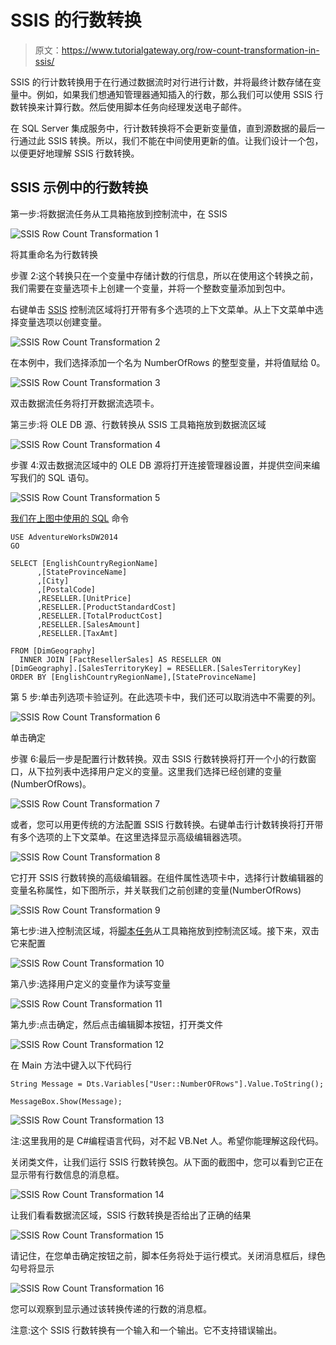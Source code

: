 # SSIS 的行数转换

> 原文：<https://www.tutorialgateway.org/row-count-transformation-in-ssis/>

SSIS 的行计数转换用于在行通过数据流时对行进行计数，并将最终计数存储在变量中。例如，如果我们想通知管理器通知插入的行数，那么我们可以使用 SSIS 行数转换来计算行数。然后使用脚本任务向经理发送电子邮件。

在 SQL Server 集成服务中，行计数转换将不会更新变量值，直到源数据的最后一行通过此 SSIS 转换。所以，我们不能在中间使用更新的值。让我们设计一个包，以便更好地理解 SSIS 行数转换。

## SSIS 示例中的行数转换

第一步:将数据流任务从工具箱拖放到控制流中，在 SSIS

![SSIS Row Count Transformation 1](img/3ab0e8f46721bed2426b22d046dbb81e.png)

将其重命名为行数转换

步骤 2:这个转换只在一个变量中存储计数的行信息，所以在使用这个转换之前，我们需要在变量选项卡上创建一个变量，并将一个整数变量添加到包中。

右键单击 [SSIS](https://www.tutorialgateway.org/ssis/) 控制流区域将打开带有多个选项的上下文菜单。从上下文菜单中选择变量选项以创建变量。

![SSIS Row Count Transformation 2](img/56710ad0daf1572daa57178c390f7e04.png)

在本例中，我们选择添加一个名为 NumberOfRows 的整型变量，并将值赋给 0。

![SSIS Row Count Transformation 3](img/b969050a0e68bbbc9b37c915ea2aa31c.png)

双击数据流任务将打开数据流选项卡。

第三步:将 OLE DB 源、行数转换从 SSIS 工具箱拖放到数据流区域

![SSIS Row Count Transformation 4](img/e8c4d9753892c44659eda4c5600911bc.png)

步骤 4:双击数据流区域中的 OLE DB 源将打开连接管理器设置，并提供空间来编写我们的 SQL 语句。

![SSIS Row Count Transformation 5](img/3ddfd600715d276c1a8250856fbb45f2.png)

[我们在上图中使用的 SQL](https://www.tutorialgateway.org/sql/) 命令

```
USE AdventureWorksDW2014
GO

SELECT [EnglishCountryRegionName]
      ,[StateProvinceName]
      ,[City]
      ,[PostalCode]
      ,RESELLER.[UnitPrice]
      ,RESELLER.[ProductStandardCost]
      ,RESELLER.[TotalProductCost]
      ,RESELLER.[SalesAmount]
      ,RESELLER.[TaxAmt]

FROM [DimGeography]
  INNER JOIN [FactResellerSales] AS RESELLER ON
[DimGeography].[SalesTerritoryKey] = RESELLER.[SalesTerritoryKey] 
ORDER BY [EnglishCountryRegionName],[StateProvinceName]
```

第 5 步:单击列选项卡验证列。在此选项卡中，我们还可以取消选中不需要的列。

![SSIS Row Count Transformation 6](img/7edaa6bbec4e24581f99199ed4eb3947.png)

单击确定

步骤 6:最后一步是配置行计数转换。双击 SSIS 行数转换将打开一个小的行数窗口，从下拉列表中选择用户定义的变量。这里我们选择已经创建的变量(NumberOfRows)。

![SSIS Row Count Transformation 7](img/00b733072b59ccf148ba825b1f7455c3.png)

或者，您可以用更传统的方法配置 SSIS 行数转换。右键单击行计数转换将打开带有多个选项的上下文菜单。在这里选择显示高级编辑器选项。

![SSIS Row Count Transformation 8](img/71fc42deef0d8c6d369bf745369e7804.png)

它打开 SSIS 行数转换的高级编辑器。在组件属性选项卡中，选择行计数编辑器的变量名称属性，如下图所示，并关联我们之前创建的变量(NumberOfRows)

![SSIS Row Count Transformation 9](img/cb7207e3fce9503a1787c1a3c2c205fc.png)

第七步:进入控制流区域，将[脚本任务](https://www.tutorialgateway.org/script-task-in-ssis/)从工具箱拖放到控制流区域。接下来，双击它来配置

![SSIS Row Count Transformation 10](img/2770cc297452b1c9c894eaa563b9cef4.png)

第八步:选择用户定义的变量作为读写变量

![SSIS Row Count Transformation 11](img/ef2cedd1ab7d23ea8ac488ed9b612fb4.png)

第九步:点击确定，然后点击编辑脚本按钮，打开类文件

![SSIS Row Count Transformation 12](img/b40562cef4dadd369b59052637fd2c61.png)

在 Main 方法中键入以下代码行

```
String Message = Dts.Variables["User::NumberOFRows"].Value.ToString();

MessageBox.Show(Message);
```

![SSIS Row Count Transformation 13](img/832b254b9184453d4374ff3a9a2f4f4e.png)

注:这里我用的是 C#编程语言代码，对不起 VB.Net 人。希望你能理解这段代码。

关闭类文件，让我们运行 SSIS 行数转换包。从下面的截图中，您可以看到它正在显示带有行数信息的消息框。

![SSIS Row Count Transformation 14](img/624cbae0f4b261317a8a0bb17e595d22.png)

让我们看看数据流区域，SSIS 行数转换是否给出了正确的结果

![SSIS Row Count Transformation 15](img/6237dbeeafc62377eab52678867f9393.png)

请记住，在您单击确定按钮之前，脚本任务将处于运行模式。关闭消息框后，绿色勾号将显示

![SSIS Row Count Transformation 16](img/e36d82ea93f4a752d54d7902bd199470.png)

您可以观察到显示通过该转换传递的行数的消息框。

注意:这个 SSIS 行数转换有一个输入和一个输出。它不支持错误输出。